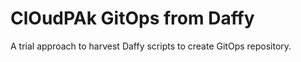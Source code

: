 # ClOudPAk GitOps from Daffy

A trial approach to harvest Daffy scripts to create GitOps repository.